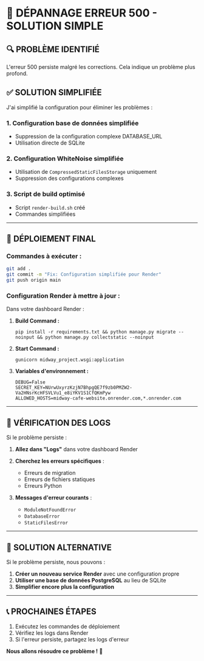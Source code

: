 # 🚨 DÉPANNAGE ERREUR 500 - SOLUTION SIMPLE

## 🔍 PROBLÈME IDENTIFIÉ
L'erreur 500 persiste malgré les corrections. Cela indique un problème plus profond.

## ✅ SOLUTION SIMPLIFIÉE

J'ai simplifié la configuration pour éliminer les problèmes :

### **1. Configuration base de données simplifiée**
- Suppression de la configuration complexe DATABASE_URL
- Utilisation directe de SQLite

### **2. Configuration WhiteNoise simplifiée**
- Utilisation de `CompressedStaticFilesStorage` uniquement
- Suppression des configurations complexes

### **3. Script de build optimisé**
- Script `render-build.sh` créé
- Commandes simplifiées

---

## 🚀 DÉPLOIEMENT FINAL

### **Commandes à exécuter :**

```bash
git add .
git commit -m "Fix: Configuration simplifiée pour Render"
git push origin main
```

### **Configuration Render à mettre à jour :**

Dans votre dashboard Render :

1. **Build Command :**
   ```
   pip install -r requirements.txt && python manage.py migrate --noinput && python manage.py collectstatic --noinput
   ```

2. **Start Command :**
   ```
   gunicorn midway_project.wsgi:application
   ```

3. **Variables d'environnement :**
   ```
   DEBUG=False
   SECRET_KEY=NUrwUxyrzKzjN7BhpgQE7f9zb0PMZW2-Va2HNsrKcHFSVLVu1_e8iYKV1S1CfQKmPyw
   ALLOWED_HOSTS=midway-cafe-website.onrender.com,*.onrender.com
   ```

---

## 🔧 VÉRIFICATION DES LOGS

Si le problème persiste :

1. **Allez dans "Logs"** dans votre dashboard Render
2. **Cherchez les erreurs spécifiques** :
   - Erreurs de migration
   - Erreurs de fichiers statiques
   - Erreurs Python

3. **Messages d'erreur courants** :
   - `ModuleNotFoundError`
   - `DatabaseError`
   - `StaticFilesError`

---

## 🎯 SOLUTION ALTERNATIVE

Si le problème persiste, nous pouvons :

1. **Créer un nouveau service Render** avec une configuration propre
2. **Utiliser une base de données PostgreSQL** au lieu de SQLite
3. **Simplifier encore plus la configuration**

---

## 📞 PROCHAINES ÉTAPES

1. Exécutez les commandes de déploiement
2. Vérifiez les logs dans Render
3. Si l'erreur persiste, partagez les logs d'erreur

**Nous allons résoudre ce problème !** 🚀
